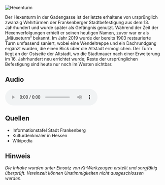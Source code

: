 ![Hexenturm](./images/frankenberg/p20.jpg)

Der Hexenturm in der Gadengasse ist der letzte erhaltene von ursprünglich zwanzig Wehrtürmen der Frankenberger Stadtbefestigung aus dem 13. Jahrhundert und wurde später als Gefängnis genutzt. Während der Zeit der Hexenverfolgungen erhielt er seinen heutigen Namen, zuvor war er als „Mäuseturm“ bekannt. Im Jahr 2019 wurde der bereits 1903 restaurierte Turm umfassend saniert, wobei eine Wendeltreppe und ein Dachrundgang ergänzt wurden, die einen Blick über die Altstadt ermöglichen. Der Turm liegt an der Ostseite der Altstadt, wo die Stadtmauer nach einer Erweiterung im 16. Jahrhundert neu errichtet wurde; Reste der ursprünglichen Befestigung sind heute nur noch im Westen sichtbar.

## Audio

<audio controls class="full-width-audio">
  <source src="locales/frankenberg/de/p20.mp3" type="audio/mpeg">
  Dein Browser unterstützt kein Audioelement.
</audio>

## Quellen

- Informationstafel Stadt Frankenberg
- Kulturdenkmäler in Hessen
- Wikipedia

## Hinweis

_Die Inhalte wurden unter Einsatz von KI-Werkzeugen erstellt und sorgfältig überprüft. Vereinzelt können Unstimmigkeiten nicht ausgeschlossen werden._